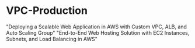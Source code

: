 # VPC-Production
 "Deploying a Scalable Web Application in AWS with Custom VPC, ALB, and Auto Scaling Group" "End-to-End Web Hosting Solution with EC2 Instances, Subnets, and Load Balancing in AWS"
